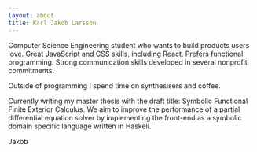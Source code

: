 ```yaml
---
layout: about
title: Karl Jakob Larsson
---
```


<!-- I'm currently living in Gothenburg while studying at Chalmers University of -->
<!-- Technology. I'm in the computer science engineering program. I started in -->
<!-- industrial design engineering but I realised I wanted to work on the more -->
<!-- technical parts of UX. -->

<!-- My biggest interest is music. During high school I played i several rockbands -->
<!-- back in my hometown, Uppsala. Now at Chalmers I play drums in a student -->
<!-- orchestra, AllianceOrchestret. -->

<!-- This is my personal website where you can find stuff I've done and random -->
<!-- thoughts. I built this version during the spring of 2015 but it's always a work -->
<!-- in progress. -->


Computer Science Engineering student who wants to build products users love.
Great JavaScript and CSS skills, including React. Prefers functional
programming.  Strong communication skills developed in several nonprofit
commitments.

Outside of programming I spend time on synthesisers and coffee.

Currently writing my master thesis with the draft title: Symbolic Functional Finite
Exterior Calculus. We aim to improve the performance of a partial differential
equation solver by implementing the front-end as a symbolic domain specific
language written in Haskell.


Jakob
